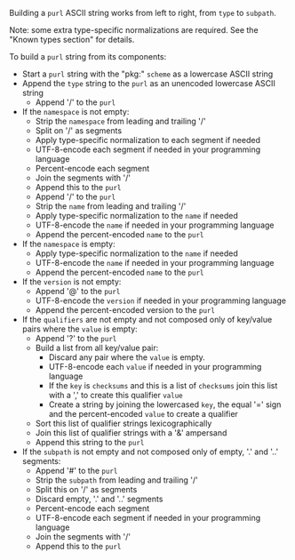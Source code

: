 
Building a `purl` ASCII string works from left to right, from `type` to
`subpath`.

Note: some extra type-specific normalizations are required. See the
\"Known types section\" for details.

To build a `purl` string from its components:

- Start a `purl` string with the \"pkg:\" `scheme` as a lowercase ASCII
  string
- Append the `type` string to the `purl` as an unencoded lowercase ASCII
  string
  - Append \'/\' to the `purl`
- If the `namespace` is not empty:
  - Strip the `namespace` from leading and trailing \'/\'
  - Split on \'/\' as segments
  - Apply type-specific normalization to each segment if needed
  - UTF-8-encode each segment if needed in your programming language
  - Percent-encode each segment
  - Join the segments with \'/\'
  - Append this to the `purl`
  - Append \'/\' to the `purl`
  - Strip the `name` from leading and trailing \'/\'
  - Apply type-specific normalization to the `name` if needed
  - UTF-8-encode the `name` if needed in your programming language
  - Append the percent-encoded `name` to the `purl`
- If the `namespace` is empty:
  - Apply type-specific normalization to the `name` if needed
  - UTF-8-encode the `name` if needed in your programming language
  - Append the percent-encoded `name` to the `purl`
- If the `version` is not empty:
  - Append \'@\' to the `purl`
  - UTF-8-encode the `version` if needed in your programming language
  - Append the percent-encoded version to the `purl`
- If the `qualifiers` are not empty and not composed only of key/value
  pairs where the `value` is empty:
  - Append \'?\' to the `purl`
  - Build a list from all key/value pair:
    - Discard any pair where the `value` is empty.
    - UTF-8-encode each `value` if needed in your programming language
    - If the `key` is `checksums` and this is a list of `checksums` join
      this list with a \',\' to create this qualifier `value`
    - Create a string by joining the lowercased `key`, the equal \'=\'
      sign and the percent-encoded `value` to create a qualifier
  - Sort this list of qualifier strings lexicographically
  - Join this list of qualifier strings with a \'&\' ampersand
  - Append this string to the `purl`
- If the `subpath` is not empty and not composed only of empty, \'.\'
  and \'..\' segments:
  - Append \'#\' to the `purl`
  - Strip the `subpath` from leading and trailing \'/\'
  - Split this on \'/\' as segments
  - Discard empty, \'.\' and \'..\' segments
  - Percent-encode each segment
  - UTF-8-encode each segment if needed in your programming language
  - Join the segments with \'/\'
  - Append this to the `purl`

